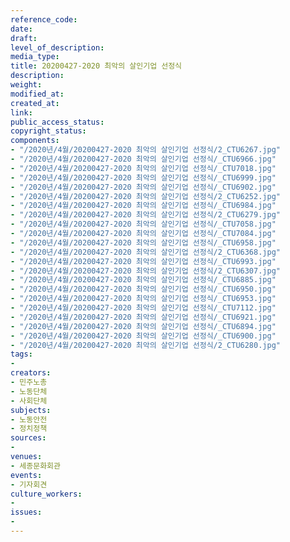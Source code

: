 ```yaml
---
reference_code: 
date: 
draft: 
level_of_description: 
media_type: 
title: 20200427-2020 최악의 살인기업 선정식
description: 
weight: 
modified_at: 
created_at: 
link: 
public_access_status: 
copyright_status: 
components:
- "/2020년/4월/20200427-2020 최악의 살인기업 선정식/2_CTU6267.jpg"
- "/2020년/4월/20200427-2020 최악의 살인기업 선정식/_CTU6966.jpg"
- "/2020년/4월/20200427-2020 최악의 살인기업 선정식/_CTU7018.jpg"
- "/2020년/4월/20200427-2020 최악의 살인기업 선정식/_CTU6999.jpg"
- "/2020년/4월/20200427-2020 최악의 살인기업 선정식/_CTU6902.jpg"
- "/2020년/4월/20200427-2020 최악의 살인기업 선정식/2_CTU6252.jpg"
- "/2020년/4월/20200427-2020 최악의 살인기업 선정식/_CTU6984.jpg"
- "/2020년/4월/20200427-2020 최악의 살인기업 선정식/2_CTU6279.jpg"
- "/2020년/4월/20200427-2020 최악의 살인기업 선정식/_CTU7058.jpg"
- "/2020년/4월/20200427-2020 최악의 살인기업 선정식/_CTU7084.jpg"
- "/2020년/4월/20200427-2020 최악의 살인기업 선정식/_CTU6958.jpg"
- "/2020년/4월/20200427-2020 최악의 살인기업 선정식/2_CTU6368.jpg"
- "/2020년/4월/20200427-2020 최악의 살인기업 선정식/_CTU6993.jpg"
- "/2020년/4월/20200427-2020 최악의 살인기업 선정식/2_CTU6307.jpg"
- "/2020년/4월/20200427-2020 최악의 살인기업 선정식/_CTU6885.jpg"
- "/2020년/4월/20200427-2020 최악의 살인기업 선정식/_CTU6950.jpg"
- "/2020년/4월/20200427-2020 최악의 살인기업 선정식/_CTU6953.jpg"
- "/2020년/4월/20200427-2020 최악의 살인기업 선정식/_CTU7112.jpg"
- "/2020년/4월/20200427-2020 최악의 살인기업 선정식/_CTU6921.jpg"
- "/2020년/4월/20200427-2020 최악의 살인기업 선정식/_CTU6894.jpg"
- "/2020년/4월/20200427-2020 최악의 살인기업 선정식/_CTU6900.jpg"
- "/2020년/4월/20200427-2020 최악의 살인기업 선정식/2_CTU6280.jpg"
tags:
- 
creators:
- 민주노총
- 노동단체
- 사회단체
subjects:
- 노동안전
- 정치정책
sources:
- 
venues:
- 세종문화회관
events:
- 기자회견
culture_workers:
- 
issues:
- 
---
```

